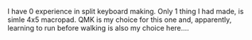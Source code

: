 I have 0 experience in split keyboard making.
Only 1 thing I had made, is simle 4x5 macropad.
QMK is my choice for this one and, apparently,
learning to run before walking is also my choice here....
